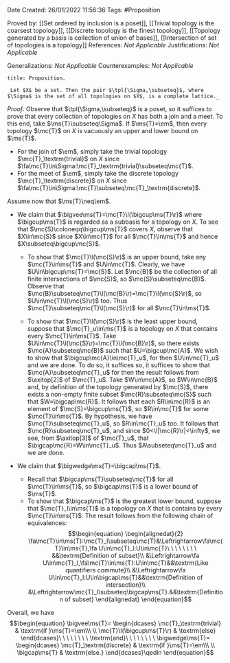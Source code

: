 <div class="topSpace"></div>

Date Created: 26/01/2022 11:56:36
Tags: #Proposition

Proved by: [[Set ordered by inclusion is a poset]], [[Trivial topology is the coarsest topology]], [[Discrete topology is the finest topology]], [[Topology generated by a basis is collection of union of bases]], [[Intersection of set of topologies is a topology]]
References: _Not Applicable_
Justifications: _Not Applicable_

Generalizations: _Not Applicable_
Counterexamples: _Not Applicable_

``` ad-Proposition
title: Proposition.

_Let $X$ be a set. Then the pair $\tpl{\Sigma,\subseteq}$, where $\Sigma$ is the set of all topologies on $X$, is a complete lattice._

```

_Proof_. Observe that $\tpl{\Sigma,\subseteq}$ is a poset, so it suffices to prove that every collection of topologies on $X$ has both a join and a meet. To this end, take $\ms{T}\subseteq\Sigma$. If $\ms{T}=\em$, then every topology $\mc{T}$ on $X$ is vacuously an upper and lower bound on $\ms{T}$.
* For the join of $\em$, simply take the trivial topology $\mc{T}_\textrm{trivial}$ on $X$ since $\fa\mc{T}\in\Sigma:\mc{T}_\textrm{trivial}\subseteq\mc{T}$.
* For the meet of $\em$, simply take the discrete topology $\mc{T}_\textrm{discrete}$ on $X$ since $\fa\mc{T}\in\Sigma:\mc{T}\subseteq\mc{T}_\textrm{discrete}$.

Assume now that $\ms{T}\neq\em$.
* We claim that $\bigvee\ms{T}=\mc{T}\l(\bigcup\ms{T}\r)$ where $\bigcup\ms{T}$ is regarded as a subbasis for a topology on $X$. To see that $\mc{S}\coloneqq\bigcup\ms{T}$ covers $X$, observe that $X\in\mc{S}$ since $X\in\mc{T}$ for all $\mc{T}\in\ms{T}$ and hence $X\subseteq\bigcup\mc{S}$.

    * To show that $\mc{T}\l(\mc{S}\r)$ is an upper bound, take any $\mc{T}\in\ms{T}$ and $U\in\mc{T}$. Clearly, we have $U\in\bigcup\ms{T}=\mc{S}$. Let $\mc{B}$ be the collection of all finite intersections of $\mc{S}$, so $\mc{S}\subseteq\mc{B}$. Observe that $\mc{B}\subseteq\mc{T}\l(\mc{B}\r)=\mc{T}\l(\mc{S}\r)$, so $U\in\mc{T}\l(\mc{S}\r)$ too. Thus $\mc{T}\subseteq\mc{T}\l(\mc{S}\r)$ for all $\mc{T}\in\ms{T}$.

    * To show that $\mc{T}\l(\mc{S}\r)$ is the least upper bound, suppose that $\mc{T}_u\in\ms{T}$ is a topology on $X$ that contains every $\mc{T}\in\ms{T}$. Take $U\in\mc{T}\l(\mc{S}\r)=\mc{T}\l(\mc{B}\r)$, so there exists $\mc{A}\subseteq\mc{B}$ such that $U=\bigcup\mc{A}$. We wish to show that $\bigcup\mc{A}\in\mc{T}_u$, for then $U\in\mc{T}_u$ and we are done. To do so, it suffices so, it suffices to show that $\mc{A}\subseteq\mc{T}_u$ for then the result follows from $\axitop[2]$ of $\mc{T}_u$. Take $W\in\mc{A}$, so $W\in\mc{B}$ and, by definition of the topology generated by $\mc{S}$, there exists a non-empty finite subset $\mc{R}\subseteq\mc{S}$ such that $W=\bigcap\mc{R}$. It follows that each $R\in\mc{R}$ is an element of $\mc{S}=\bigcup\ms{T}$, so $R\in\mc{T}$ for some $\mc{T}\in\ms{T}$. By hypothesis, we have $\mc{T}\subseteq\mc{T}_u$, so $R\in\mc{T}_u$ too. It follows that $\mc{R}\subseteq\mc{T}_u$, and since $0<\l|\mc{R}\r|<\infty$, we see, from $\axitop[3]$ of $\mc{T}_u$, that $\bigcap\mc{R}=W\in\mc{T}_u$. Thus $A\subseteq\mc{T}_u$ and we are done.
* We claim that $\bigwedge\ms{T}=\bigcap\ms{T}$.
    * Recall that $\bigcap\ms{T}\subseteq\mc{T}$ for all $\mc{T}\in\ms{T}$, so $\bigcap\ms{T}$ is a lower bound of $\ms{T}$.
    * To show that $\bigcap\ms{T}$ is the greatest lower bound, suppose that $\mc{T}_l\in\ms{T}$ is a topology on $X$ that is contains by every $\mc{T}\in\ms{T}$. The result follows from the following chain of equivalences:$$\begin{equation}
    \begin{alignedat}{2}
        \fa\mc{T}\in\ms{T}:\mc{T}_l\subseteq\mc{T}&\Leftrightarrow\fa\mc{T}\in\ms{T},\fa U\in\mc{T}_l:U\in\mc{T}\ \ \ \ \ \ \ \ &&\textrm{Definition of subset}\\
        &\Leftrightarrow\fa U\in\mc{T}_l,\fa\mc{T}\in\ms{T}:U\in\mc{T}&&\textrm{Like quantifiers commute}\\
        &\Leftrightarrow\fa U\in\mc{T}_l:U\in\bigcap\ms{T}&&\textrm{Definition of intersection}\\
        &\Leftrightarrow\mc{T}_l\subseteq\bigcap\ms{T}.&&\textrm{Definition of subset}
    \end{alignedat}
 \end{equation}$$
 
Overall, we have
$$\begin{equation}
    \bigvee\ms{T}=
        \begin{dcases}
            \mc{T}_\textrm{trivial} & \textrm{if }\ms{T}=\em\\\ \\
            \mc{T}\l(\bigcup\ms{T}\r) & \textrm{else}
        \end{dcases}\ \ \ \ \ \ \ \ \textrm{and}\ \ \ \ \ \ \ \ \bigwedge\ms{T}=
        \begin{dcases}
            \mc{T}_\textrm{discrete} & \textrm{if }\ms{T}=\em\\\ \\
            \bigcap\ms{T} & \textrm{else.}
        \end{dcases}\qedin
\end{equation}$$
